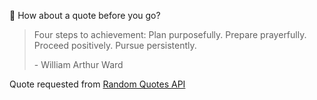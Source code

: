 📣 How about a quote before you go?

> Four steps to achievement: Plan purposefully. Prepare prayerfully. Proceed positively. Pursue persistently.
>
> <p>- William Arthur Ward</p>

Quote requested from [Random Quotes API](https://github.com/lukePeavey/quotable)
